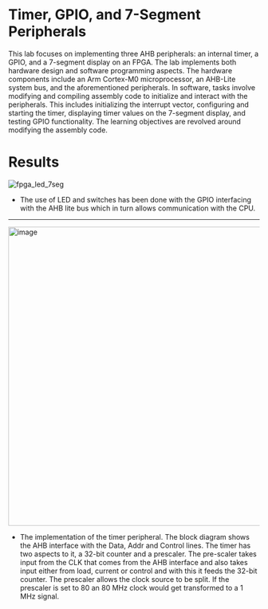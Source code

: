 # Timer, GPIO, and 7-Segment Peripherals

This lab focuses on implementing three AHB peripherals: an internal timer, a GPIO, and a 7-segment display on an FPGA. 
The lab implements both hardware design and software programming aspects. 
The hardware components include an Arm Cortex-M0 microprocessor, an AHB-Lite system bus, and the aforementioned peripherals. 
In software, tasks involve modifying and compiling assembly code to initialize and interact with the peripherals. 
This includes initializing the interrupt vector, configuring and starting the timer, displaying timer values on the 7-segment display, and testing GPIO functionality. 
The learning objectives are revolved around modifying the assembly code.


# Results

![fpga_led_7seg](https://github.com/Harsh-119/277a/assets/148488786/79d71dda-c1ad-468c-9bf2-fa46219f6bb6)

- The use of LED and switches has been done with the GPIO interfacing with the AHB lite bus which in turn allows communication with the CPU.

---

<img width="600" alt="image" src="https://github.com/Harsh-119/277a/assets/148488786/59e60c6d-48e6-4c5f-bef7-e1d079ddc00e">

- The implementation of the timer peripheral.
  The block diagram shows the AHB interface with the Data, Addr and Control lines.
  The timer has two aspects to it, a 32-bit counter and a prescaler.
  The pre-scaler takes input from the CLK that comes from the AHB interface and also takes input either from load, current or control and with this it feeds the 32-bit counter.
  The prescaler allows the clock source to be split. If the prescaler is set to 80 an 80 MHz clock would get transformed to a 1 MHz signal. 















